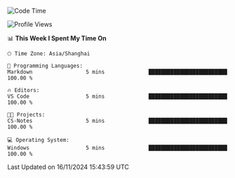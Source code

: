 <!--START_SECTION:waka-->
![Code Time](http://img.shields.io/badge/Code%20Time-2%2C129%20hrs%208%20mins-blue)

![Profile Views](http://img.shields.io/badge/Profile%20Views-4-blue)

📊 **This Week I Spent My Time On** 

```text
🕑︎ Time Zone: Asia/Shanghai

💬 Programming Languages: 
Markdown                 5 mins              █████████████████████████   100.00 % 

🔥 Editors: 
VS Code                  5 mins              █████████████████████████   100.00 % 

🐱‍💻 Projects: 
CS-Notes                 5 mins              █████████████████████████   100.00 % 

💻 Operating System: 
Windows                  5 mins              █████████████████████████   100.00 % 
```


 Last Updated on 16/11/2024 15:43:59 UTC
<!--END_SECTION:waka-->